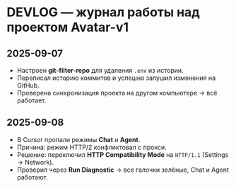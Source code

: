 # DEVLOG — журнал работы над проектом Avatar-v1

## 2025-09-07
- Настроен **git-filter-repo** для удаления `.env` из истории.
- Переписал историю коммитов и успешно запушил изменения на GitHub.
- Проверена синхронизация проекта на другом компьютере → всё работает.

## 2025-09-08
- В Cursor пропали режимы **Chat** и **Agent**.
- Причина: режим HTTP/2 конфликтовал с прокси.
- Решение: переключил **HTTP Compatibility Mode** на `HTTP/1.1` (Settings → Network).
- Проверил через **Run Diagnostic** → все галочки зелёные, Chat и Agent работают.